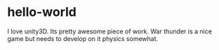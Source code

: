 # hello-world

I love unity3D. Its pretty awesome piece of work.
War thunder is a nice game but needs to develop on it physics somewhat.
